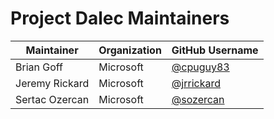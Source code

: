 # Project Dalec Maintainers

| Maintainer    | Organization | GitHub Username                            | 
|---------------|--------------|--------------------------------------------|
| Brian Goff    | Microsoft    | [@cpuguy83](https://github.com/cpuguy83)   | 
| Jeremy Rickard| Microsoft    | [@jrrickard](https://github.com/jrrickard) | 
| Sertac Ozercan| Microsoft    | [@sozercan](https://github.com/sozercan)   |
